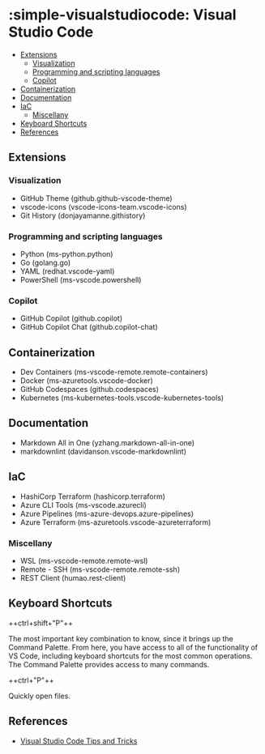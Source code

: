 # :simple-visualstudiocode: Visual Studio Code <!-- omit in toc -->

- [Extensions](#extensions)
  - [Visualization](#visualization)
  - [Programming and scripting languages](#programming-and-scripting-languages)
  - [Copilot](#copilot)
- [Containerization](#containerization)
- [Documentation](#documentation)
- [IaC](#iac)
  - [Miscellany](#miscellany)
- [Keyboard Shortcuts](#keyboard-shortcuts)
- [References](#references)


## Extensions

### Visualization

- GitHub Theme (github.github-vscode-theme)
- vscode-icons (vscode-icons-team.vscode-icons)
- Git History (donjayamanne.githistory)

### Programming and scripting languages

- Python (ms-python.python)
- Go (golang.go)
- YAML (redhat.vscode-yaml)
- PowerShell (ms-vscode.powershell)

### Copilot

- GitHub Copilot (github.copilot)
- GitHub Copilot Chat (github.copilot-chat)

## Containerization

- Dev Containers (ms-vscode-remote.remote-containers)
- Docker (ms-azuretools.vscode-docker)
- GitHub Codespaces (github.codespaces)
- Kubernetes (ms-kubernetes-tools.vscode-kubernetes-tools)

## Documentation

- Markdown All in One (yzhang.markdown-all-in-one)
- markdownlint (davidanson.vscode-markdownlint)

## IaC

- HashiCorp Terraform (hashicorp.terraform)
- Azure CLI Tools (ms-vscode.azurecli)
- Azure Pipelines (ms-azure-devops.azure-pipelines)
- Azure Terraform (ms-azuretools.vscode-azureterraform)

### Miscellany

- WSL (ms-vscode-remote.remote-wsl)
- Remote - SSH (ms-vscode-remote.remote-ssh)
- REST Client (humao.rest-client)

## Keyboard Shortcuts

++ctrl+shift+"P"++

The most important key combination to know, since it brings up the Command Palette. From here, you have access to all of the functionality of VS Code, including keyboard shortcuts for the most common operations. The Command Palette provides access to many commands.

++ctrl+"P"++

Quickly open files.

## References

- [Visual Studio Code Tips and Tricks](https://code.visualstudio.com/docs/getstarted/tips-and-tricks)
